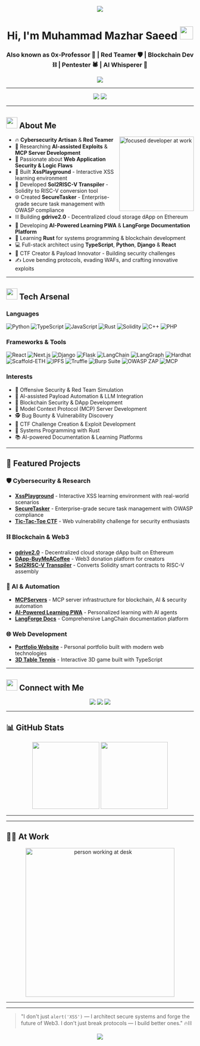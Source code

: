 <p align="center">
  <img src="https://capsule-render.vercel.app/api?type=waving&color=gradient&customColorList=6&height=200&section=header&text=0x-Professor&fontSize=60&fontColor=fff&animation=fadeIn&fontAlignY=35&desc=Red%20Team%20•%20Blockchain%20•%20AI%20Security&descAlignY=55&descAlign=50" />
</p>

<h1 align="center">Hi, I'm Muhammad Mazhar Saeed <img src="https://media.giphy.com/media/hvRJCLFzcasrR4ia7z/giphy.gif" width="35"/></h1>
<h3 align="center">Also known as <strong>0x-Professor</strong> 🧠 | Red Teamer 🛡️ | Blockchain Dev ⛓️ | Pentester 🕷️ | AI Whisperer 🤖</h3>

<p align="center">
  <img src="https://readme-typing-svg.demolab.com?font=Fira+Code&weight=700&size=24&duration=3000&pause=1000&color=58A6FF&center=true&vCenter=true&width=800&lines=Cybersecurity+Enthusiast+%F0%9F%95%91%EF%B8%8F;Red+Team+Automation+%F0%9F%9A%80;Blockchain+%26+Smart+Contract+Engineer+%F0%9F%94%93;AI+Payload+Generator+%F0%9F%A7%A0;XSS+%2F+SQLi+%2F+RCE+%F0%9F%A4%96;Web+and+API+Exploitation+%F0%9F%91%BD" />
</p>

---

<p align="center">
  <img src="https://komarev.com/ghpvc/?username=0x-Professor&label=Profile+Views&color=58a6ff&style=for-the-badge" />
  <a href="https://github.com/0x-Professor">
    <img src="https://img.shields.io/github/followers/0x-Professor?label=Follow&style=for-the-badge&logo=github" />
  </a>
</p>

---

## <img src="https://github.com/0x-Professor/0x-Professor/blob/main/assets/terminal.gif" width="30"/> About Me

<img align="right" src="https://media.giphy.com/media/LMt9638dO8dftAjtco/giphy.gif" alt="focused developer at work" width="200"/>

- 🔥 **Cybersecurity Artisan** & **Red Teamer**  
- 🔬 Researching **AI-assisted Exploits** & **MCP Server Development**  
- 🔐 Passionate about **Web Application Security & Logic Flaws**  
- 🧠 Built **XssPlayground** - Interactive XSS learning environment  
- 🧱 Developed **Sol2RISC-V Transpiler** - Solidity to RISC-V conversion tool  
- 🌐 Created **SecureTasker** - Enterprise-grade secure task management with OWASP compliance  
- ⛓️ Building **gdrive2.0** - Decentralized cloud storage dApp on Ethereum  
- 🤖 Developing **AI-Powered Learning PWA** & **LangForge Documentation Platform**  
- 🦀 Learning **Rust** for systems programming & blockchain development  
- 💻 Full-stack architect using **TypeScript**, **Python**, **Django** & **React**  
- 🎯 CTF Creator & Payload Innovator - Building security challenges  
- ✍️ Love bending protocols, evading WAFs, and crafting innovative exploits

---

## <img src="https://github.com/0x-Professor/0x-Professor/blob/main/assets/skills.gif" width="30"/> Tech Arsenal

### Languages
![Python](https://img.shields.io/badge/Python-3670A0?style=for-the-badge&logo=python&logoColor=white)
![TypeScript](https://img.shields.io/badge/TypeScript-007ACC?style=for-the-badge&logo=typescript&logoColor=white)
![JavaScript](https://img.shields.io/badge/JavaScript-F7DF1E?style=for-the-badge&logo=javascript&logoColor=black)
![Rust](https://img.shields.io/badge/Rust-000000?style=for-the-badge&logo=rust&logoColor=white)
![Solidity](https://img.shields.io/badge/Solidity-363636?style=for-the-badge&logo=solidity)
![C++](https://img.shields.io/badge/C++-00599C?style=for-the-badge&logo=c%2B%2B&logoColor=white)
![PHP](https://img.shields.io/badge/PHP-777BB4?style=for-the-badge&logo=php&logoColor=white)


### Frameworks & Tools
![React](https://img.shields.io/badge/React-20232A?style=for-the-badge&logo=react&logoColor=61DAFB)
![Next.js](https://img.shields.io/badge/Next.js-000000?style=for-the-badge&logo=next.js&logoColor=white)
![Django](https://img.shields.io/badge/Django-092E20?style=for-the-badge&logo=django&logoColor=white)
![Flask](https://img.shields.io/badge/Flask-000000?style=for-the-badge&logo=flask&logoColor=white)
![LangChain](https://img.shields.io/badge/LangChain-1C3C3C?style=for-the-badge&logo=chainlink&logoColor=white)
![LangGraph](https://img.shields.io/badge/LangGraph-FF6B6B?style=for-the-badge&logo=graphql&logoColor=white)
![Hardhat](https://img.shields.io/badge/Hardhat-FFF04D?style=for-the-badge&logo=ethereum&logoColor=black)
![Scaffold-ETH](https://img.shields.io/badge/Scaffold--ETH-3C3C3D?style=for-the-badge&logo=ethereum&logoColor=white)
![IPFS](https://img.shields.io/badge/IPFS-65C2CB?style=for-the-badge&logo=ipfs&logoColor=black)
![Truffle](https://img.shields.io/badge/Truffle-5E4666?style=for-the-badge&logo=truffle&logoColor=white)
![Burp Suite](https://img.shields.io/badge/BurpSuite-FF6600?style=for-the-badge&logo=burp-suite&logoColor=white)
![OWASP ZAP](https://img.shields.io/badge/OWASP%20ZAP-757575?style=for-the-badge&logo=OWASP&logoColor=white)
![MCP](https://img.shields.io/badge/MCP%20Server-4A90E2?style=for-the-badge&logo=server&logoColor=white)

### Interests
- 🚀 Offensive Security & Red Team Simulation  
- 🧠 AI-assisted Payload Automation & LLM Integration  
- 🔗 Blockchain Security & DApp Development  
- 🔄 Model Context Protocol (MCP) Server Development  
- 🕵️ Bug Bounty & Vulnerability Discovery  
- 🧩 CTF Challenge Creation & Exploit Development  
- 🦀 Systems Programming with Rust  
- 📚 AI-powered Documentation & Learning Platforms

---

## 🚀 Featured Projects

### 🛡️ Cybersecurity & Research
- **[XssPlayground](https://github.com/0x-Professor/XssPlayground)** - Interactive XSS learning environment with real-world scenarios
- **[SecureTasker](https://github.com/0x-Professor/SecureTasker)** - Enterprise-grade secure task management with OWASP compliance
- **[Tic-Tac-Toe CTF](https://github.com/0x-Professor/Tic-Tac-Toe)** - Web vulnerability challenge for security enthusiasts

### ⛓️ Blockchain & Web3
- **[gdrive2.0](https://github.com/0x-Professor/gdrive2.0)** - Decentralized cloud storage dApp built on Ethereum
- **[DApp-BuyMeACoffee](https://github.com/0x-Professor/DApp-BuyMeACoffee)** - Web3 donation platform for creators
- **[Sol2RISC-V Transpiler](https://github.com/0x-Professor/transpiler)** - Converts Solidity smart contracts to RISC-V assembly

### 🤖 AI & Automation
- **[MCPServers](https://github.com/0x-Professor/MCPServers)** - MCP server infrastructure for blockchain, AI & security automation
- **[AI-Powered Learning PWA](https://github.com/0x-Professor/AI-Powered-Personalized-Learning-PWA)** - Personalized learning with AI agents
- **[LangForge Docs](https://github.com/0x-Professor/langforge-docs)** - Comprehensive LangChain documentation platform

### 🌐 Web Development
- **[Portfolio Website](https://github.com/0x-Professor/0x-Professor.github.io)** - Personal portfolio built with modern web technologies
- **[3D Table Tennis](https://github.com/0x-Professor/3d-Table-tennis)** - Interactive 3D game built with TypeScript

---



## <img src="https://github.com/0x-Professor/0x-Professor/blob/main/assets/connect.gif" width="30"/> Connect with Me

<p align="center">
  <a href="mailto:mr.mazharsaeed790@gmail.com"><img src="https://img.shields.io/badge/Email-D14836?style=for-the-badge&logo=gmail&logoColor=white"/></a>
  <a href="https://www.linkedin.com/in/mazhar-saeed-8414682a7"><img src="https://img.shields.io/badge/LinkedIn-0A66C2?style=for-the-badge&logo=linkedin&logoColor=white"/></a>
  <a href="http://0x-professor.me/"><img src="https://img.shields.io/badge/Portfolio-000000?style=for-the-badge&logo=vercel&logoColor=white"/></a>
</p>

---

## 📊 GitHub Stats

<p align="center">
  <img src="https://github-readme-stats.vercel.app/api?username=0x-Professor&theme=tokyonight&show_icons=true" height="180" />
  <img src="https://github-readme-stats.vercel.app/api/top-langs/?username=0x-Professor&layout=compact&theme=tokyonight" height="180" />
</p>

---

---

## 👨‍💻 At Work

<p align="center">
  <img src="https://media.giphy.com/media/qgQUggAC3Pfv687qPC/giphy.gif" alt="person working at desk" width="400"/>
</p>

---
---

> "I don't just `alert('XSS')` — I architect secure systems and forge the future of Web3. I don't just break protocols — I build better ones." 🔥⛓️

<p align="center">
  <img src="https://capsule-render.vercel.app/api?type=waving&color=gradient&height=100&section=footer&text=Keep%20Hacking%20Responsibly&fontSize=24&fontColor=fff&animation=twinkling" />
</p>

